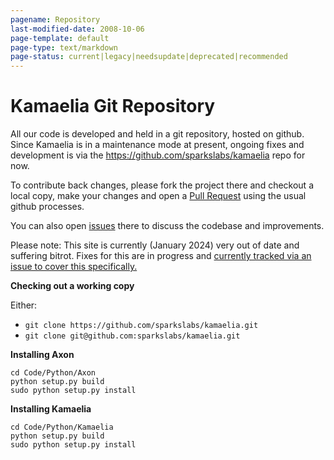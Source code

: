 ```yaml
---
pagename: Repository
last-modified-date: 2008-10-06
page-template: default
page-type: text/markdown
page-status: current|legacy|needsupdate|deprecated|recommended
---
```

# Kamaelia Git Repository

All our code is developed and held in a git repository, hosted on
github. Since Kamaelia is in a maintenance mode at present, ongoing
fixes and development is via the <https://github.com/sparkslabs/kamaelia>
repo for now.

To contribute back changes, please fork the project there and checkout a
local copy, make your changes and open a [Pull Request](https://github.com/sparkslabs/kamaelia/pulls) using the usual
github processes.

You can also open [issues](https://github.com/sparkslabs/kamaelia/issues)
there to discuss the codebase and improvements.

Please note: This site is currently (January 2024) very out of
date and suffering bitrot. Fixes for this are in progress and 
[currently tracked via an issue to cover this specifically.](https://github.com/sparkslabs/kamaelia/issues/7)

**Checking out a working copy**

Either:

-   ` git clone https://github.com/sparkslabs/kamaelia.git `
-   ` git clone git@github.com:sparkslabs/kamaelia.git `

**Installing Axon**

    cd Code/Python/Axon
    python setup.py build
    sudo python setup.py install

**Installing Kamaelia**

    cd Code/Python/Kamaelia
    python setup.py build
    sudo python setup.py install
